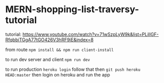 # MERN-shopping-list-traversy-tutorial

tutorial: https://www.youtube.com/watch?v=71wSzpLyW9k&list=PLillGF-RfqbbiTGgA77tGO426V3hRF9iE&index=8 

from route
`npm install && npm run client-install`

to run dev server and client
`npm run dev`

to run production
`heroku login`
follow that
then
`git push heroku HEAD:master`
then login on heroku and run the app 

